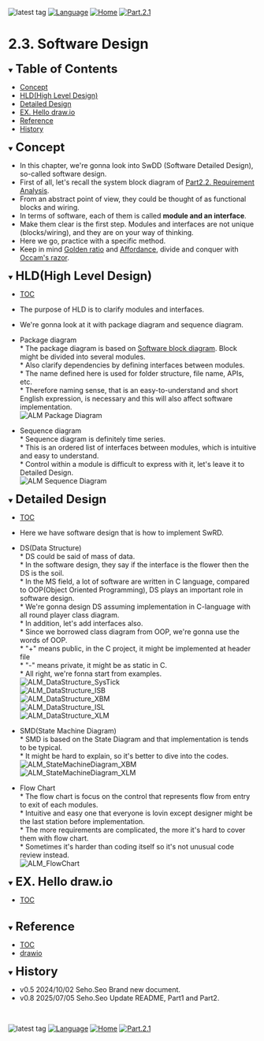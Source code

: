 ![latest tag](https://img.shields.io/github/v/tag/gtuja/CSC_MS.svg?color=brightgreen)
[![Language](https://img.shields.io/badge/Language-%E6%97%A5%E6%9C%AC%E8%AA%9E-brightgreen)](https://github.com/gtuja/CSC_MS/blob/main/Part2/2.SoftwareDesign.md)
[![Home](https://img.shields.io/badge/Home-Readme-brightgreen)](https://github.com/gtuja/CSC_MS/blob/main/README_en.md)
[![Part.2.1](https://img.shields.io/badge/Prev-Part.2.1-brightgreen)](https://github.com/gtuja/CSC_MS/blob/main/Part2/1.RequirementAnalysis_en.md)

# 2.3. Software Design
<div id="toc"></div>
<details open>
<summary><font size="5"><b>Table of Contents</b></font></summary>

- [Concept](#Concept)
- [HLD(High Level Design)](#HLD)
- [Detailed Design](#Detailed_Design)
- [EX. Hello draw.io](#Exercise)
- [Reference](#Reference)
- [History](#history)

</details>

<div id="Concept"></div>
<details open>
<summary><font size="5"><b>Concept</b></font></summary>

- In this chapter, we're gonna look into SwDD (Software Detailed Design), so-called software design.
- First of all, let's recall the system block diagram of [Part2.2. Requirement Analysis](https://github.com/gtuja/CSC_MS/blob/main/Part2/2.RequirementAnalysis.md#project_alm).
- From an abstract point of view, they could be thought of as functional blocks and wiring.
- In terms of software, each of them is called **module and an interface**.
- Make them clear is the first step. Modules and interfaces are not unique (blocks/wiring), and they are on your way of thinking.
- Here we go, practice with a specific method.
- Keep in mind [Golden ratio](https://en.m.wikipedia.org/wiki/Golden_ratio) and [Affordance](https://en.m.wikipedia.org/wiki/Affordance), divide and conquer with [Occam's razor](https://en.m.wikipedia.org/wiki/Occam%27s_razor). 

</details>

<div id="HLD"></div>
<details open>
<summary><font size="5"><b>HLD(High Level Design)</b></font></summary>

- [TOC](#toc)
- The purpose of HLD is to clarify modules and interfaces.
- We're gonna look at it with package diagram and sequence diagram.
- Package diagram<br>
\* The package diagram is based on [Software block diagram](https://github.com/gtuja/CSC_MS/blob/main/Resources/Part2/Part2_ALM_SoftwareBlockDiagram.drawio.png). Block might be divided into several modules. <br>
\* Also clarify dependencies by defining interfaces between modules. <br>
\* The name defined here is used for folder structure, file name, APIs, etc. <br>
\* Therefore naming sense, that is an easy-to-understand and short English expression, is necessary and this will also affect software implementation. <br>
![ALM Package Diagram](https://github.com/gtuja/CSC_MS/blob/main/Resources/Part2/Part2_ALM_PackageDiagram.drawio.png)<br>

- Sequence diagram<br>
\* Sequence diagram is definitely time series.<br>
\* This is an ordered list of interfaces between modules, which is intuitive and easy to understand. <br>
\* Control within a module is difficult to express with it, let's leave it to Detailed Design. <br>
![ALM Sequence Diagram](https://github.com/gtuja/CSC_MS/blob/main/Resources/Part2/Part2_ALM_SequenceDiagram.drawio.png)<br>

</details>

<div id="Detailed_Design"></div>
<details open>
<summary><font size="5"><b>Detailed Design</b></font></summary>

- [TOC](#toc)
- Here we have software design that is how to implement SwRD.
- DS(Data Structure)<br>
\* DS could be said of mass of data.<br>
\* In the software design, they say if the interface is the flower then the DS is the soil.<br>
\* In the MS field, a lot of software are written in C language, compared to OOP(Object Oriented Programming), DS plays an important role in software design.<br>
\* We're gonna design DS assuming implementation in C-language with all round player class diagram.<br>
\* In addition, let's add interfaces also.<br>
\* Since we borrowed class diagram from OOP, we're gonna use the words of OOP.<br>
\* "+" means public, in the C project, it might be implemented at header file<br>
\* "-" means private, it might be as static in C.<br>
\* All right, we're fonna start from examples.<br>
![ALM_DataStructure_SysTick](https://github.com/gtuja/CSC_MS/blob/main/Resources/Part2/Part2_ALM_DataStructure_SysTick.drawio.png)<br>
![ALM_DataStructure_ISB](https://github.com/gtuja/CSC_MS/blob/main/Resources/Part2/Part2_ALM_DataStructure_ISB.drawio.png)<br>
![ALM_DataStructure_XBM](https://github.com/gtuja/CSC_MS/blob/main/Resources/Part2/Part2_ALM_DataStructure_XBM.drawio.png)<br>
![ALM_DataStructure_ISL](https://github.com/gtuja/CSC_MS/blob/main/Resources/Part2/Part2_ALM_DataStructure_ISL.drawio.png)<br>
![ALM_DataStructure_XLM](https://github.com/gtuja/CSC_MS/blob/main/Resources/Part2/Part2_ALM_DataStructure_XLM.drawio.png)<br>

- SMD(State Machine Diagram)<br>
\* SMD is based on the State Diagram and that implementation is tends to be typical.<br>
\* It might be hard to explain, so it's better to dive into the codes.<br>
![ALM_StateMachineDiagram_XBM](https://github.com/gtuja/CSC_MS/blob/main/Resources/Part2/Part2_ALM_StateMachineDiagram_XBM.drawio.png)<br>
![ALM_StateMachineDiagram_XLM](https://github.com/gtuja/CSC_MS/blob/main/Resources/Part2/Part2_ALM_StateMachineDiagram_XLM.drawio.png)<br>

- Flow Chart<br>
\* The flow chart is focus on the control that represents flow from entry to exit of each modules.<br>
\* Intuitive and easy one that everyone is lovin except designer might be the last station before implementation.<br>
\* The more requirements are complicated, the more it's hard to cover them with flow chart.<br>
\* Sometimes it's harder than coding itself so it's not unusual code review instead.<br>
![ALM_FlowChart](https://github.com/gtuja/CSC_MS/blob/main/Resources/Part2/Part2_ALM_FlowChart.drawio.png)<br>

</details>

<div id="Exercise"></div>
<details open>
<summary><font size="5"><b>EX. Hello draw.io</b></font></summary>

- [TOC](#toc)

</details>
<br>

<div id="Reference"></div>
<details open>
<summary><font size="5"><b>Reference</b></font></summary>

- [TOC](#toc)
- [drawio](https://www.drawio.com/doc/#get-started-with-diagramsnet)

</details>
<div id="history"></div>
<details open>
<summary><font size="5"><b>History</b></font></summary> 

- v0.5 2024/10/02 Seho.Seo Brand new document.
- v0.8 2025/07/05 Seho.Seo Update README, Part1 and Part2.
</details>
<br>

![latest tag](https://img.shields.io/github/v/tag/gtuja/CSC_MS.svg?color=brightgreen)
[![Language](https://img.shields.io/badge/Language-%E6%97%A5%E6%9C%AC%E8%AA%9E-brightgreen)](https://github.com/gtuja/CSC_MS/blob/main/Part2/2.SoftwareDesign.md)
[![Home](https://img.shields.io/badge/Home-Readme-brightgreen)](https://github.com/gtuja/CSC_MS/blob/main/README_en.md)
[![Part.2.1](https://img.shields.io/badge/Prev-Part.2.2-brightgreen)](https://github.com/gtuja/CSC_MS/blob/main/Part2/1.RequirementAnalysis_en.md)